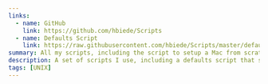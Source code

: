 ```yaml
---
links:
  - name: GitHub
    link: https://github.com/hbiede/Scripts
  - name: Defaults Script
    link: https://raw.githubusercontent.com/hbiede/Scripts/master/defaults.sh
summary: All my scripts, including the script to setup a Mac from scratch
description: A set of scripts I use, including a defaults script that sets up a Mac with settings to fit my preferences
tags: [UNIX]
---
```

